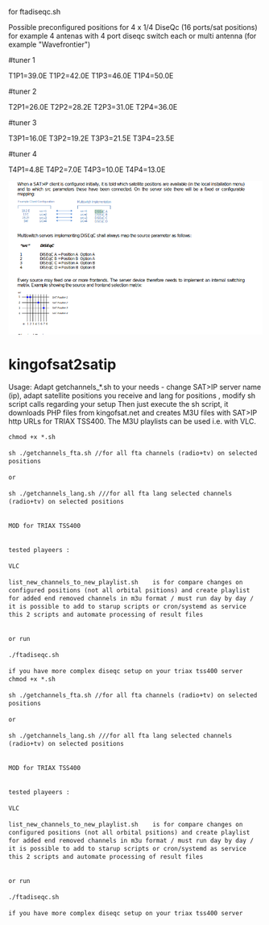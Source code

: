 for ftadiseqc.sh

Possible preconfigured  positions for 4 x 1/4 DiseQc (16 ports/sat positions) for example 4 antenas with 4 port diseqc switch each or multi antenna (for example "Wavefrontier")

#tuner 1

T1P1=39.0E
T1P2=42.0E
T1P3=46.0E
T1P4=50.0E

#tuner 2

T2P1=26.0E
T2P2=28.2E
T2P3=31.0E
T2P4=36.0E

#tuner 3

T3P1=16.0E
T3P2=19.2E
T3P3=21.5E
T3P4=23.5E

#tuner 4

T4P1=4.8E
T4P2=7.0E
T4P3=10.0E
T4P4=13.0E



<img width="964" alt="diseqc" src="https://github.com/devegoo/kingofsat2satip_triax_tss400_m3u/blob/master/src_satip_diseqc_sat_positions.png">

# kingofsat2satip
Usage:
Adapt getchannels_*.sh to your needs - change SAT>IP server name (ip), adapt satellite positions you receive and lang for positions , modify  sh script calls regarding your setup 
Then just execute the sh script, it downloads PHP files from kingofsat.net and creates M3U files with SAT>IP http URLs for TRIAX TSS400. The M3U playlists can be used i.e. with VLC.
```
chmod +x *.sh

sh ./getchannels_fta.sh //for all fta channels (radio+tv) on selected positions

or 

sh ./getchannels_lang.sh ///for all fta lang selected channels (radio+tv) on selected positions


MOD for TRIAX TSS400 


tested playeers :

VLC 

list_new_channels_to_new_playlist.sh    is for compare changes on configured positions (not all orbital psitions) and create playlist for added end removed channels in m3u format / must run day by day / it is possible to add to starup scripts or cron/systemd as service this 2 scripts and automate processing of result files


or run 

./ftadiseqc.sh

if you have more complex diseqc setup on your triax tss400 server
chmod +x *.sh

sh ./getchannels_fta.sh //for all fta channels (radio+tv) on selected positions

or 

sh ./getchannels_lang.sh ///for all fta lang selected channels (radio+tv) on selected positions


MOD for TRIAX TSS400 


tested playeers :

VLC 

list_new_channels_to_new_playlist.sh    is for compare changes on configured positions (not all orbital psitions) and create playlist for added end removed channels in m3u format / must run day by day / it is possible to add to starup scripts or cron/systemd as service this 2 scripts and automate processing of result files


or run 

./ftadiseqc.sh

if you have more complex diseqc setup on your triax tss400 server




